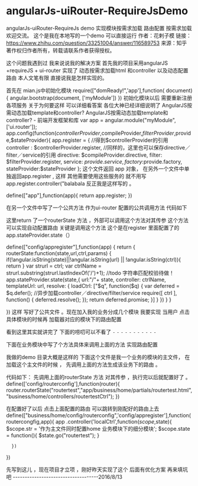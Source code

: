 # angularJs-uiRouter-RequireJsDemo
 angularJs-uiRouter-RequireJs  demo  实现模块按需求加载  路由配置 按需求加载 欢迎交流。
 这个是我在本地写的一个demo  可以直接运行
作者：花剌子模
链接：https://www.zhihu.com/question/33251004/answer/116589753
来源：知乎
著作权归作者所有，转载请联系作者获得授权。

这个问题我遇到过 我来说说我的解决方案
首先我的项目采用angularJS +requireJS + ui-router
实现了 动态按需求加载html 和controller 以及动态配置路由
本人文笔有限 直接说我是怎样实现的。

首先在 mian.js中初始化模块
require(["domReady!",'app'],function( document){
angular.bootstrap(document, ['myModule'])
})
初始化模块以后 需要重新注册各项服务 关于为何要这样 可以详细看答案 各位大神已经详细说明了
AngularJS按需动态加载template和controller? 
AngularJS按需动态加载template和controller? - 前端开发框架和库
var app = angular.module("myModule", ['ui.router']);
app.config(function($controllerProvider,$compileProvider,$filterProvider,$provide,$stateProvider){
app.register = {
//得到$controllerProvider的引用
      controller : $controllerProvider.register,
//同样的，这里也可以保存directive／filter／service的引用
      directive: $compileProvider.directive,
filter: $filterProvider.register,
service: $provide.service,
factory:$provide.factory,
stateProvider:$stateProvider
   };
这个文件返回 app 对象， 在另外一个文件中单独返回app.register , 这样 其他需要使用这些服务的 就不用写 app.register.controller("balabala 反正我是这样写的 。

define(["app"],function(app){
    return app.register;
}) 


在另一个文件中写了一个公共方法 作为ui-router 配置的公共调用方法
代码如下

这里return 了一个routerState 方法 ，外部可以调用这个方法对其传参 这个方法可以实现自动配置路由
关键是调用这个方法 这个是在register 里面配置了的app.stateProvider.state（）

define(["config/appregister"],function(app) {
return {
routerState:function(state,url,ctrl,params) {
if(!angular.isString(state)||!angular.isString(url) || !angular.isString(ctrl)){
return
            }
var strurl = ctrl;
var ctrlName = strurl.substring(strurl.lastIndexOf('/')+1);
//todo  字符串匹配校验待做！
            app.stateProvider.state(state,{
url:"/"+ state,
controller: ctrlName,
templateUrl: url,
resolve: {
loadCtrl: ["$q", function($q) {
var deferred = $q.defer();
//异步加载controller／directive/filter/service
                            require([
                               ctrl
                            ], function() { deferred.resolve(); });
return deferred.promise;
                        }]
                    }
                })
            }
        }


})
这样 写好了公共文件 。现在加入我的业务分成几个模块 
我要实现 当用户 点击具体模块的时候再 加载器对应的模块下的路由配置


看到这里其实就讲完了 下面的唠叨可以不看了 `-` `-` `-` `-` `-` `-` `-` `-` `-` `-` `-`

下面在业务模块中写了个方法具体来调用上面的方法 实现路由配置




我做的demo 目录大概是这样的
下面这个文件是我一个业务的模块的主文件， 在加载这个主文件的时候 ， 先调用上面的方法生成该业务下的路由 。


代码如下：
先调用上面的routerState 方法 对其传参 ，执行完以后就配置好了 。
define(['config/routerconfig'],function(router){
     router.routerState("routertest","app/business/home/partials/routertest.html","business/home/controllers/routertestCtrl");
})

在配置好了以后 点击上面配置的路由 可以跳转到刚配好的路由上去 
define(["business/home/config/routerconfig",'config/appregister'],function(routercongfig,app){
   app
      .controller('localCtrl',function($scope,$state){
         $scope.str = '作为主文件同时配置home 业务模块下的细分模块';
         $scope.state = function(){
            $state.go("routertest");
         }

      })

})


先写到这儿 ，现在项目才立项 ，刚好昨天实现了这个 后面有优化方案 再来填坑吧 
------------------------------------2016/8/13
